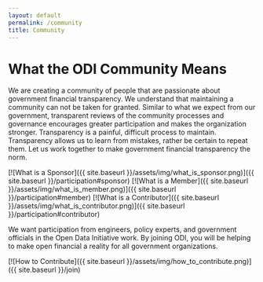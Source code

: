 ```yaml
---
layout: default
permalink: /community
title: Community
---
```


# What the ODI Community Means
We are creating a community of people that are passionate about government financial transparency. We understand that 
maintaining a community can not be taken for granted. Similar to what we expect from our government, transparent reviews of 
the community processes and governance encourages greater participation and makes the organization stronger. Transparency is 
a painful, difficult process to maintain. Transparency allows us to learn from mistakes, rather be certain to repeat them. 
Let us work together to make government financial transparency the norm.

[![What is a Sponsor]({{ site.baseurl }}/assets/img/what_is_sponsor.png)]({{ site.baseurl }}/participation#sponsor)
[![What is a Member]({{ site.baseurl }}/assets/img/what_is_member.png)]({{ site.baseurl }}/participation#member)
[![What is a Contributor]({{ site.baseurl }}/assets/img/what_is_contributor.png)]({{ site.baseurl }}/participation#contributor)

We want participation from engineers, policy experts, and government officials in the Open Data Initiative work. By joining ODI, you will be helping to make open financial a reality for all government organizations.

[![How to Contribute]({{ site.baseurl }}/assets/img/how_to_contribute.png)]({{ site.baseurl }}/join)

